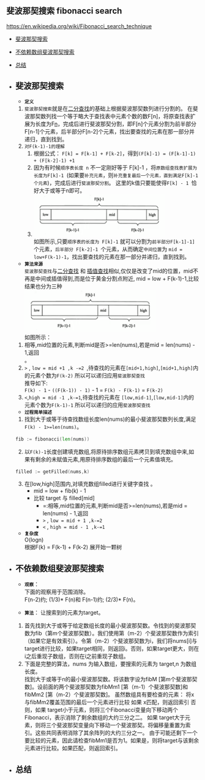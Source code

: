 ## 斐波那契搜索  fibonacci search  

https://en.wikipedia.org/wiki/Fibonacci_search_technique

- [斐波那契搜索](#1)
- [不依赖数组斐波那契搜索](#2)
- [总结](#3)

- ## <i id="1"></i>**斐波那契搜索**

    - **`定义`**  
    1. `斐波那契搜索`就是在[二分查找](../binary_search)的基础上根据斐波那契数列进行分割的。
    在斐波那契数列找一个等于略大于查找表中元素个数的数F[n]，将原查找表扩展为长度为F[n](如果要补充元素，则补充重复最后一个元素，直到满足F[n]个元素)，完成后进行斐波那契分割，即F[n]个元素分割为前半部分F[n-1]个元素，后半部分F[n-2]个元素，找出要查找的元素在那一部分并递归，直到找到。  
    2. `对F(k-1)-1的理解`  
        1. 根据公式： `F[k] = F[k-1] + F[k-2]`，得到`(F[k]-1) = (F[k-1]-1) + (F[k-2]-1) +1`  
        2. 因为有时候`顺序表长度 n` 不一定刚好等于 F[k]-1 ，将`原数组查找表扩展为长度为F[k]-1 `(如果要`补充元素`，则`补充重复最后一个元素，直到满足F[k]-1个元素`)，完成后进行`斐波那契分割`。 这里的k值只要能使得`F[k] - 1 `恰好大于或等于n即可。</br>
        3. ![fibonacci_search](./fibonacci_search.png)</br> 
        如图所示,只要`顺序表的长度为 F[k]-1` 就可以分割为`前半部分F[k-1]-1]`个元素，`后半部分 F[k-2]-1 `个元素，从而确定`中间位置`为 `mid = low+F(k-1)-1`，找出要查找的元素在那一部分并递归，直到找到。

    - **`算法来源`**  
    `斐波那契查找`与[二分查找](../binary_search) 和 [插值查找](../interpolation_search)相似,仅仅是改变了mid的位置，mid不再是中间或插值得到,而是位于黄金分割点附近, mid = low + F(k-1)-1,比较结果也分为三种</br>
    ![fibonacci_search](./fibonacci_search.png)</br>
    如图所示：  
    1. 相等,mid位置的元素,判断mid是否>=len(nums),若是mid = len(nums) - 1,返回</br>。 
    2.  `>` , `low = mid +1 ,k -=2 `,待查找的元素在`[mid+1,high]`,`[mid+1,high]`内的元素个数为`F(k-2)` 所以可以递归应用`斐波那契查找`</br>
    推导如下:  
    `F(k) - 1` - `((F(k-1)) - 1)` - 1 = `F(k) - F(k-1)`  = `F(k-2)` </br>
    3.  `<`,`high = mid -1 ,k-=1`,待查找的元素在 `[low,mid-1]`,`[low,mid-1]`内的元素个数为`F(k-1)-1` 所以可以递归的应用`斐波那契查找`</br>



    - **`过程简单描述`**
    1. 找到大于或等于待查找数组长度len(nums)的最小斐波那契数列长度,满足`F(k) - 1>=len(nums)`。 </br>
    ```go
    fib := fibonacci(len(nums))
    ```

    2. 以`F(k)-1`长度创建填充数组,将原待排序数组元素拷贝到填充数组中来,如果有剩余的未赋值元素,用原待排序数组的最后一个元素值填充。</br>
    ```go
    filled := getFilled(nums,k)
    ```

    3. 在[low,high]范围内,对填充数组filled进行关键字查找 。</br>
        - mid = low + fib(k) - 1
        - 比较 target 与 filled[mid]  
            - =:相等,mid位置的元素,判断mid是否>=len(nums),若是mid = len(nums) - 1,返回
            - `>` , `low = mid + 1 ,k-=2`
            - `<` , `high = mid - 1 ,k-=1`


    - **`复杂度`**      
    O(logn)  
    根据F(k) = F(k-1) + F(k-2) 展开始一颗树

- ## <i id="2"></i> **不依赖数组斐波那契搜索**

    - **`观察`**：  
    下面的观察用于范围消除。  
    F(n-2)约; (1/3)* F(n)和
    F(n-1)约; (2/3)* F(n)。

    - **`算法`**：
    让搜索到的元素为target。  
    1. 首先找到大于或等于给定数组长度的最小斐波那契数。令找到的斐波那契数为fib（第m个斐波那契数）。我们使用第（m-2）个斐波那契数作为索引（如果它是有效索引）。令第（m-2）个斐波那契数为i，我们将nums[i]与target进行比较，如果target相同，则返回i。否则，如果target更大，则在i之后重现子数组，否则在i之前重现子数组。
    2. 下面是完整的算法，nums 为输入数组，要搜索的元素为 target,n 为数组长度。  
    找到大于或等于n的最小斐波那契数。将该数字设为fibM [第m个斐波那契数]。设前面的两个斐波那契数为fibMm1 [第（m-1）个斐波那契数]和fibMm2 [第（m-2）个斐波那契数]。
虽然数组具有要检查的元素：
将x与fibMm2覆盖范围的最后一个元素进行比较
如果 x匹配，则返回索引
否则，如果 target小于元素，则将三个Fibonacci变量向下移动两个Fibonacci，表示消除了剩余数组的大约三分之二。
如果 target大于元素，则将三个斐波那契变量向下移动一个斐波那契。将偏移量重置为索引。这些共同表明消除了其余阵列的大约三分之一。
由于可能还剩下一个要比较的元素，因此请检查fibMm1是否为1。如果是，则将target与该剩余元素进行比较。如果匹配，则返回索引。

- ## <i id="3"></i> **总结**  
